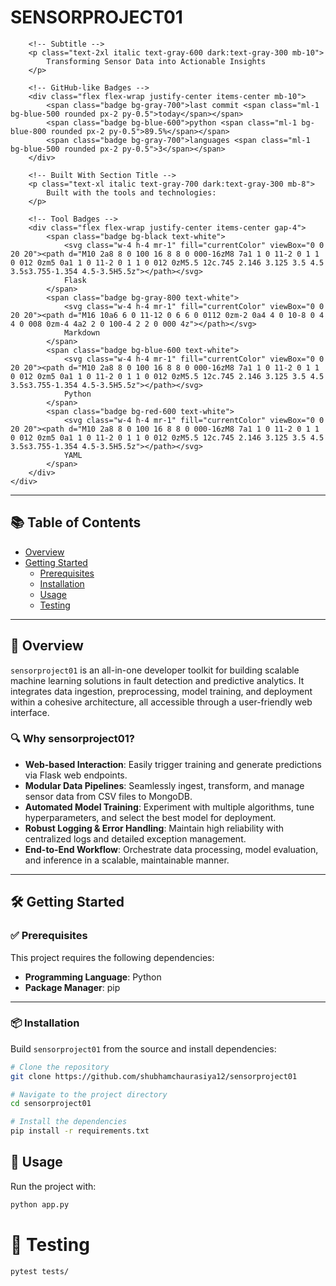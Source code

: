 <!DOCTYPE html>
<html lang="en">
<head>
    <meta charset="UTF-8">
    <meta name="viewport" content="width=device-width, initial-scale=1.0">
    <title>SENSORPROJECT01 README</title>
    <!-- Tailwind CSS CDN -->
    <script src="https://cdn.tailwindcss.com"></script>
    <style>
        /* Custom styles for badges, not easily done with simple Tailwind classes */
        .badge {
            display: inline-flex;
            align-items: center;
            padding: 0.25rem 0.75rem;
            border-radius: 0.375rem; /* Slightly rounded corners for badges */
            font-size: 0.875rem;
            font-weight: 600;
            margin: 0.25rem;
            color: white;
        }
    </style>
    <script>
        // Optional: Script to manually toggle dark mode for testing if preferred-color-scheme doesn't work directly in some viewers
        // This is not strictly necessary for the 'dark:' variant to work based on system preferences,
        // but can be added for a user-controlled toggle.
        // For actual system preference detection, Tailwind's 'dark:' variant automatically handles it.
        // You can uncomment and modify this if you want a manual switch.
        /*
        if (localStorage.theme === 'dark' || (!('theme' in localStorage) && window.matchMedia('(prefers-color-scheme: dark)').matches)) {
            document.documentElement.classList.add('dark')
        } else {
            document.documentElement.classList.remove('dark')
        }
        */
    </script>
</head>
<body class="bg-gray-100 dark:bg-gray-900 flex justify-center items-start min-h-screen p-8 box-border font-inter">
    <div class="container bg-white dark:bg-gray-800 p-10 rounded-xl shadow-lg max-w-3xl w-full text-center">
        <!-- Main Title -->
        <h1 class="text-5xl font-extrabold text-gray-800 dark:text-gray-100 mb-6 tracking-wide">
            SENSORPROJECT01
        </h1>

        <!-- Subtitle -->
        <p class="text-2xl italic text-gray-600 dark:text-gray-300 mb-10">
            Transforming Sensor Data into Actionable Insights
        </p>

        <!-- GitHub-like Badges -->
        <div class="flex flex-wrap justify-center items-center mb-10">
            <span class="badge bg-gray-700">last commit <span class="ml-1 bg-blue-500 rounded px-2 py-0.5">today</span></span>
            <span class="badge bg-blue-600">python <span class="ml-1 bg-blue-800 rounded px-2 py-0.5">89.5%</span></span>
            <span class="badge bg-gray-700">languages <span class="ml-1 bg-blue-500 rounded px-2 py-0.5">3</span></span>
        </div>

        <!-- Built With Section Title -->
        <p class="text-xl italic text-gray-700 dark:text-gray-300 mb-8">
            Built with the tools and technologies:
        </p>

        <!-- Tool Badges -->
        <div class="flex flex-wrap justify-center items-center gap-4">
            <span class="badge bg-black text-white">
                <svg class="w-4 h-4 mr-1" fill="currentColor" viewBox="0 0 20 20"><path d="M10 2a8 8 0 100 16 8 8 0 000-16zM8 7a1 1 0 11-2 0 1 1 0 012 0zm5 0a1 1 0 11-2 0 1 1 0 012 0zM5.5 12c.745 2.146 3.125 3.5 4.5 3.5s3.755-1.354 4.5-3.5H5.5z"></path></svg>
                Flask
            </span>
            <span class="badge bg-gray-800 text-white">
                <svg class="w-4 h-4 mr-1" fill="currentColor" viewBox="0 0 20 20"><path d="M16 10a6 6 0 11-12 0 6 6 0 0112 0zm-2 0a4 4 0 10-8 0 4 4 0 008 0zm-4 4a2 2 0 100-4 2 2 0 000 4z"></path></svg>
                Markdown
            </span>
            <span class="badge bg-blue-600 text-white">
                <svg class="w-4 h-4 mr-1" fill="currentColor" viewBox="0 0 20 20"><path d="M10 2a8 8 0 100 16 8 8 0 000-16zM8 7a1 1 0 11-2 0 1 1 0 012 0zm5 0a1 1 0 11-2 0 1 1 0 012 0zM5.5 12c.745 2.146 3.125 3.5 4.5 3.5s3.755-1.354 4.5-3.5H5.5z"></path></svg>
                Python
            </span>
            <span class="badge bg-red-600 text-white">
                <svg class="w-4 h-4 mr-1" fill="currentColor" viewBox="0 0 20 20"><path d="M10 2a8 8 0 100 16 8 8 0 000-16zM8 7a1 1 0 11-2 0 1 1 0 012 0zm5 0a1 1 0 11-2 0 1 1 0 012 0zM5.5 12c.745 2.146 3.125 3.5 4.5 3.5s3.755-1.354 4.5-3.5H5.5z"></path></svg>
                YAML
            </span>
        </div>
    </div>
</body>
</html>

---

## 📚 Table of Contents

- [Overview](#overview)
- [Getting Started](#getting-started)
  - [Prerequisites](#prerequisites)
  - [Installation](#installation)
  - [Usage](#usage)
  - [Testing](#testing)

---

## 🚀 Overview

`sensorproject01` is an all-in-one developer toolkit for building scalable machine learning solutions in fault detection and predictive analytics. It integrates data ingestion, preprocessing, model training, and deployment within a cohesive architecture, all accessible through a user-friendly web interface.

### 🔍 Why sensorproject01?

- **Web-based Interaction**: Easily trigger training and generate predictions via Flask web endpoints.  
- **Modular Data Pipelines**: Seamlessly ingest, transform, and manage sensor data from CSV files to MongoDB.  
- **Automated Model Training**: Experiment with multiple algorithms, tune hyperparameters, and select the best model for deployment.  
- **Robust Logging & Error Handling**: Maintain high reliability with centralized logs and detailed exception management.  
- **End-to-End Workflow**: Orchestrate data processing, model evaluation, and inference in a scalable, maintainable manner.

---

## 🛠️ Getting Started

### ✅ Prerequisites

This project requires the following dependencies:

- **Programming Language**: Python  
- **Package Manager**: pip  

---

### 📦 Installation

Build `sensorproject01` from the source and install dependencies:

```bash
# Clone the repository
git clone https://github.com/shubhamchaurasiya12/sensorproject01

# Navigate to the project directory
cd sensorproject01

# Install the dependencies
pip install -r requirements.txt

```
## 🚀 Usage

Run the project with:

```bash
python app.py
```

# 🧪 Testing
```bash
pytest tests/



